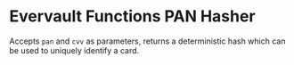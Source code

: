 # Evervault Functions PAN Hasher

Accepts `pan` and `cvv` as parameters, returns a deterministic hash which can be used to uniquely identify a card.
